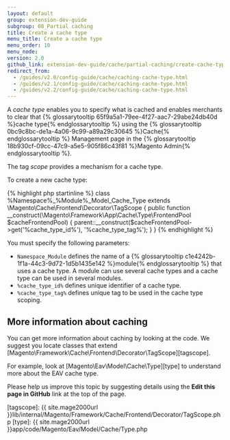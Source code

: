 ```yaml
---
layout: default
group: extension-dev-guide
subgroup: 08_Partial caching
title: Create a cache type
menu_title: Create a cache type
menu_order: 10
menu_node:
version: 2.0
github_link: extension-dev-guide/cache/partial-caching/create-cache-type.md
redirect_from:
  - /guides/v2.0/config-guide/cache/caching-cache-type.html
  - /guides/v2.1/config-guide/cache/caching-cache-type.html
  - /guides/v2.2/config-guide/cache/caching-cache-type.html
---
```


A *cache type* enables you to specify what is cached and enables merchants to clear that {% glossarytooltip 65f9a5a1-79ee-4f27-aac7-29abe24db40d %}cache type{% endglossarytooltip %} using the {% glossarytooltip 0bc9c8bc-de1a-4a06-9c99-a89a29c30645 %}Cache{% endglossarytooltip %} Management page in the {% glossarytooltip 18b930cf-09cc-47c9-a5e5-905f86c43f81 %}Magento Admin{% endglossarytooltip %}.

The tag *scope* provides a mechanism for a cache type.

To create a new cache type:

{% highlight php startinline %}
class %Namespace%_%Module%_Model_Cache_Type extends \Magento\Cache\Frontend\Decorator\TagScope
{
  public function __construct(\Magento\Framework\App\Cache\Type\FrontendPool $cacheFrontendPool)
  {
    parent::__construct($cacheFrontendPool->get('%cache_type_id%'), '%cache_type_tag%');
  }
}
{% endhighlight %}

You must specify the following parameters:

*	`Namespace_Module` defines the name of a {% glossarytooltip c1e4242b-1f1a-44c3-9d72-1d5b1435e142 %}module{% endglossarytooltip %} that uses a cache type. A module can use several cache types and a cache type can be used in several modules.
*	`%cache_type_id%` defines unique identifier of a cache type.
*	`%cache_type_tag%` defines unique tag to be used in the cache type scoping.

## More information about caching

You can get more information about caching by looking at the code.
We suggest you locate classes that extend [Magento\Framework\Cache\Frontend\Decorator\TagScope][tagscope].

For example, look at [Magento\Eav\Model\Cache\Type][type] to understand more about the EAV cache type.

<div class="bs-callout bs-callout-info" id="info">
  <p>Please help us improve this topic by suggesting details using the <strong>Edit this page in GitHub</strong> link at the top of the page. </p>
</div>

[tagscope]: {{ site.mage2000url }}lib/internal/Magento/Framework/Cache/Frontend/Decorator/TagScope.php
[type]: {{ site.mage2000url }}app/code/Magento/Eav/Model/Cache/Type.php

